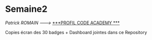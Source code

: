 # Semaine2
_Patrick ROMAIN --->_
[***PROFIL CODE ACADEMY ***](https://www.codecademy.com/PatrickROMAIN)


Copies écran des 30 badges + Dashboard jointes dans ce Repository
